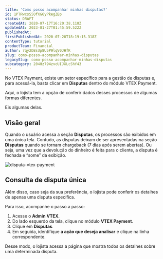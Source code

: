 ```yaml
---
title: 'Como posso acompanhar minhas disputas?'
id: 1PTRwcsS5OfXG6yPkegZBp
status: DRAFT
createdAt: 2020-07-17T16:20:38.110Z
updatedAt: 2023-01-27T01:45:59.522Z
publishedAt: 
firstPublishedAt: 2020-07-20T18:19:15.318Z
contentType: tutorial
productTeam: Financial
author: 7qy2DBsUp8U5P9lqV0JHfR
slug: como-posso-acompanhar-minhas-disputas
legacySlug: como-posso-acompanhar-minhas-disputas
subcategory: 204Hz794zvcUIJXLcShY43
---
```


No VTEX Payment, existe um setor específico para a gestão de disputas e, para acessá-la, basta clicar em **Disputas** dentro do módulo VTEX Payment. 

Aqui, o lojista tem a opção de conferir dados desses processos de algumas formas diferentes.

Eis algumas delas.

## Visão geral

Quando o usuário acessa a seção **Disputas**, os processos são exibidos em uma única tela. Contudo, as disputas deixam de ser apresentadas na seção **Disputas** quando se tornam chargeback (7 dias após serem abertas). Ou seja, uma vez que a devolução do dinheiro é feita para o cliente, a disputa é fechada e “some” da exibição.

![disputa-vtex-payment](//images.ctfassets.net/alneenqid6w5/5E3vzxX10nWod99okmR5Ey/5afc15fd3c9b3bfb57d9d55ddd51f4f8/image.png)

## Consulta de disputa única

Além disso, caso seja da sua preferência, o lojista pode conferir os detalhes de apenas uma disputa específica. 

Para isso, acompanhe o passo a passo:

1. Acesse o **Admin VTEX**.
2. Do lado esquerdo da tela, clique no módulo **VTEX Payment**.
3. Clique em **Disputas**.
4. Em seguida, identifique **a ação que deseja analisar** e clique na linha correspondente.

Desse modo, o lojista acessa a página que mostra todos os detalhes sobre uma determinada disputa.
